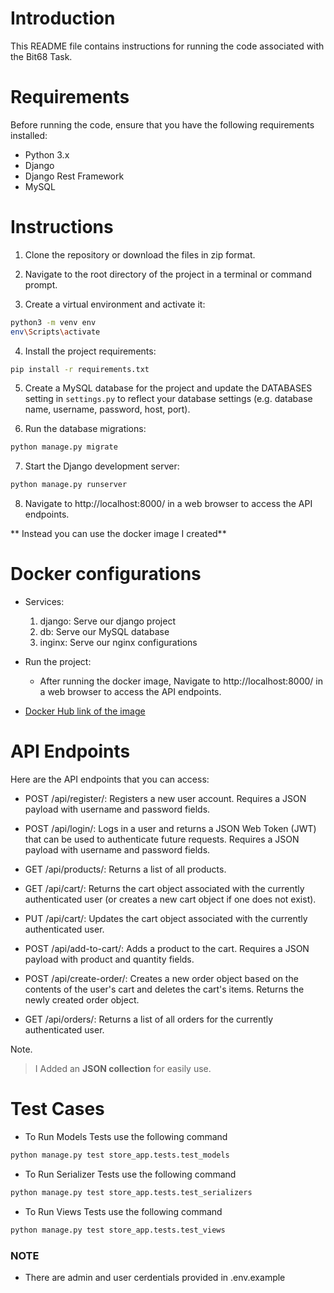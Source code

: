 # Introduction
This README file contains instructions for running the code associated with the Bit68 Task.

# Requirements
Before running the code, ensure that you have the following requirements installed:

- Python 3.x
- Django
- Django Rest Framework
- MySQL


# Instructions
1. Clone the repository or download the files in zip format.

2. Navigate to the root directory of the project in a terminal or command prompt.

3. Create a virtual environment and activate it:
```bash
python3 -m venv env
env\Scripts\activate
```

4. Install the project requirements:
```bash
pip install -r requirements.txt
```

5. Create a MySQL database for the project and update the DATABASES setting in ```settings.py``` to reflect your database settings (e.g. database name, username, password, host, port).

6. Run the database migrations:
```bash
python manage.py migrate
```

7. Start the Django development server:
```bash
python manage.py runserver
```

8. Navigate to http://localhost:8000/ in a web browser to access the API endpoints.

** Instead you can use the docker image I created**
# Docker configurations

- Services:
  1. django: Serve our django project
  2. db: Serve our MySQL database
  3. inginx: Serve our nginx configurations

- Run the project:
  - After running the docker image, Navigate to http://localhost:8000/ in a web browser to access the API endpoints. 

- [Docker Hub link of the image](https://hub.docker.com/r/omarraafat14/bit68_task)


# API Endpoints
Here are the API endpoints that you can access:

- POST /api/register/: Registers a new user account. Requires a JSON payload with username and password fields.

- POST /api/login/: Logs in a user and returns a JSON Web Token (JWT) that can be used to authenticate future requests. Requires a JSON payload with username and password fields.

- GET /api/products/: Returns a list of all products.

- GET /api/cart/: Returns the cart object associated with the currently authenticated user (or creates a new cart object if one does not exist).

- PUT /api/cart/: Updates the cart object associated with the currently authenticated user.

- POST /api/add-to-cart/: Adds a product to the cart. Requires a JSON payload with product and quantity fields.

- POST /api/create-order/: Creates a new order object based on the contents of the user's cart and deletes the cart's items. Returns the newly created order object.

- GET /api/orders/: Returns a list of all orders for the currently authenticated user.

Note.
> I Added an **JSON collection** for easily use. 


# Test Cases

- To Run Models Tests use the following command
```bash
python manage.py test store_app.tests.test_models
```

- To Run Serializer Tests use the following command
```bash
python manage.py test store_app.tests.test_serializers
```

- To Run Views Tests use the following command
```bash
python manage.py test store_app.tests.test_views
```


### NOTE
- There are admin and user cerdentials provided in .env.example
